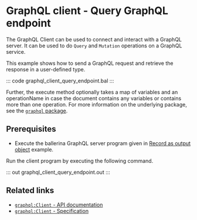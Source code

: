 # GraphQL client - Query GraphQL endpoint

The GraphQL Client can be used to connect and interact with a GraphQL server. It can be used to do `Query` and `Mutation` operations on a GraphQL service.

This example shows how to send a GraphQL request and retrieve the response in a user-defined type.

::: code graphql_client_query_endpoint.bal :::

Further, the execute method optionally takes a map of variables and an operationName in case the document contains any variables or contains more than one operation. For more information on the underlying package, see the [`graphql` package](https://lib.ballerina.io/ballerina/graphql/latest/).

## Prerequisites
- Execute the ballerina GraphQL server program given in [Record as output object](https://ballerina.io/learn/by-example/graphql-returning-record-values) example.

Run the client program by executing the following command.

::: out graphql_client_query_endpoint.out :::

## Related links
- [`graphql:Client` - API documentation](https://lib.ballerina.io/ballerina/graphql/latest/clients/Client)
- [`graphql:Client` - Specification](/spec/graphql/#25-client)
